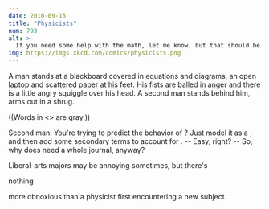```yaml
---
date: 2010-09-15
title: "Physicists"
num: 793
alt: >-
  If you need some help with the math, let me know, but that should be enough to get you started! Huh? No, I don't need to read your thesis, I can imagine roughly what it says.
img: https://imgs.xkcd.com/comics/physicists.png
---
```

A man stands at a blackboard covered in equations and diagrams, an open laptop and scattered paper at his feet. His fists are balled in anger and there is a little angry squiggle over his head. A second man stands behind him, arms out in a shrug.

((Words in <> are gray.))

Second man: You're trying to predict the behavior of <complicated system>? Just model it as a <simple object>, and then add some secondary terms to account for <complications I just thought of>. -- Easy, right? -- So, why does <your field> need a whole journal, anyway?

Liberal-arts majors may be annoying sometimes, but there's 

nothing

 more obnoxious than a physicist first encountering a new subject.

